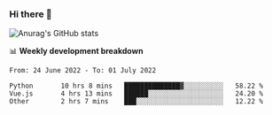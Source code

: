 ### Hi there 👋
![Anurag's GitHub stats](https://github-readme-stats.vercel.app/api?username=jami1024&show_icons=true&theme=radical)

📊 **Weekly development breakdown**
<!--START_SECTION:waka-->

```text
From: 24 June 2022 - To: 01 July 2022

Python       10 hrs 8 mins   ██████████████▓░░░░░░░░░░   58.22 %
Vue.js       4 hrs 13 mins   ██████░░░░░░░░░░░░░░░░░░░   24.20 %
Other        2 hrs 7 mins    ███░░░░░░░░░░░░░░░░░░░░░░   12.22 %
```

<!--END_SECTION:waka-->
<!--
**jami1024/jami1024** is a ✨ _special_ ✨ repository because its `README.md` (this file) appears on your GitHub profile.

Here are some ideas to get you started:

- 🔭 I’m currently working on ...
- 🌱 I’m currently learning ...
- 👯 I’m looking to collaborate on ...
- 🤔 I’m looking for help with ...
- 💬 Ask me about ...
- 📫 How to reach me: ...
- 😄 Pronouns: ...
- ⚡ Fun fact: ...
-->
